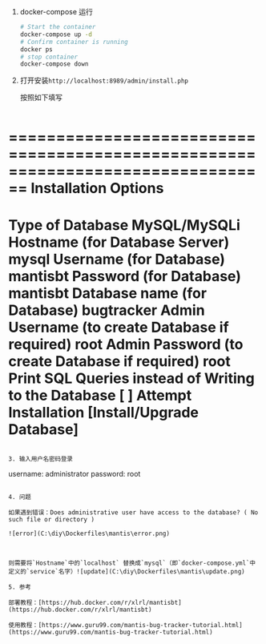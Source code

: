 1. docker-compose  运行

   ```sh
   # Start the container
   docker-compose up -d
   # Confirm container is running
   docker ps
   # stop container 
   docker-compose down
   ```
   
2. 打开安装`http://localhost:8989/admin/install.php`

   按照如下填写
   
   ```
================================================================================
   Installation Options
   ================================================================================
   Type of Database                                        MySQL/MySQLi
   Hostname (for Database Server)                          mysql
   Username (for Database)                                 mantisbt
   Password (for Database)                                 mantisbt
   Database name (for Database)                            bugtracker
   Admin Username (to create Database if required)         root
   Admin Password (to create Database if required)         root
   Print SQL Queries instead of Writing to the Database    [ ]
   Attempt Installation                                    [Install/Upgrade Database]
   ================================================================================
   ```

3. 输入用户名密码登录

   ```
   username: administrator
   password: root
   ```

4. 问题

   如果遇到错误：Does administrative user have access to the database? ( No such file or directory ) 

   ![error](C:\diy\Dockerfiles\mantis\error.png)

   

   则需要将`Hostname`中的`localhost` 替换成`mysql`（即`docker-compose.yml`中定义的`service`名字）![update](C:\diy\Dockerfiles\mantis\update.png)

5. 参考

   部署教程：[https://hub.docker.com/r/xlrl/mantisbt](https://hub.docker.com/r/xlrl/mantisbt)
   
   使用教程：[https://www.guru99.com/mantis-bug-tracker-tutorial.html](https://www.guru99.com/mantis-bug-tracker-tutorial.html)